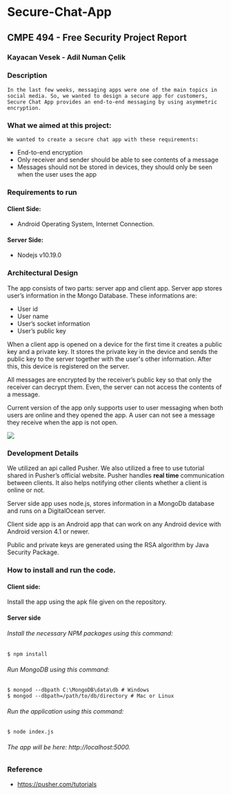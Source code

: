 # Secure-Chat-App

## CMPE 494 - Free Security Project Report
### Kayacan Vesek - Adil Numan Çelik
### Description
	In the last few weeks, messaging apps were one of the main topics in social media. So, we wanted to design a secure app for customers, Secure Chat App provides an end-to-end messaging by using asymmetric encryption.

### What we aimed at this project: 
	We wanted to create a secure chat app with these requirements:
- End-to-end encryption
- Only receiver and sender should be able to see contents of a message
- Messages should not be stored in devices, they should only be seen when the user uses the app


### Requirements to run
#### Client Side:
- Android Operating System, Internet Connection. 
#### Server Side:
- Nodejs v10.19.0
### Architectural Design 
The app consists of two parts: server app and client app. 
Server app stores user’s information in the Mongo Database. These informations are:
- User id
- User name
- User’s socket information
- User’s public key

When a client app is opened on a device for the first time it creates a public key and a private key. It stores the private key in the device and sends the public key to the server together with the user's other information. After this, this device is registered on the server. 

All messages are encrypted by the receiver’s public key so that only the receiver can decrypt them. Even, the server can not access the contents of a message.

Current version of the app only supports user to user messaging when both users are online and they opened the app. A user can not see a message they receive when the app is not open.

![](https://i.imgur.com/fMVyR0K.png)


### Development Details
We utilized an api called Pusher. We also utilized a free to use tutorial shared in Pusher’s official website. Pusher handles **real time** communication between clients. It also helps notifying other clients whether a client is online or not. 

Server side app uses node.js, stores information in a MongoDb database and runs on a DigitalOcean server.

Client side app is an Android app that can work on any Android device with Android version 4.1 or newer. 

Public and private keys are generated using the RSA algorithm by Java Security Package. 

### How to install and run the code.

#### Client side: 
Install the app using the apk file given on the repository. 

#### Server side
###### Install the necessary NPM packages using this command:

    $ npm install

###### Run MongoDB using this command:

    $ mongod --dbpath C:\MongoDB\data\db # Windows
    $ mongod --dbpath=/path/to/db/directory # Mac or Linux

###### Run the application using this command:

    $ node index.js

###### The app will be here: http://localhost:5000.


### Reference

- https://pusher.com/tutorials


